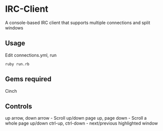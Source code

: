 IRC-Client
==========

A console-based IRC client that supports multiple connections and split windows

## Usage

Edit connections.yml, run

    ruby run.rb

## Gems required

Cinch

## Controls

up arrow, down arrow - Scroll up/down
page up, page down - Scroll a whole page up/down
ctrl-up, ctrl-down - next/previous highlighted window